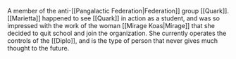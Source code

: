 A member of the anti-<span class="political-bodies-places">[[Pangalactic Federation|Federation]]</span> group <span class="miscellaneous">[[Quark]]</span>.
<span class="people">[[Marietta]]</span> happened to see <span class="miscellaneous">[[Quark]]</span> in action as a student, and was so impressed with the work of the woman <span class="people">[[Mirage Koas|Mirage]]</span> that she decided to quit school and join the organization.  She currently operates the controls of the <span class="miscellaneous">[[Diplo]]</span>, and is the type of person that never gives much thought to the future.